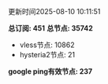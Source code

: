 更新时间2025-08-10 10:11:51

**总订阅: 451**
**总节点: 35742**
- vless节点: 10862
- hysteria2节点: 21

**google ping有效节点: 237**
